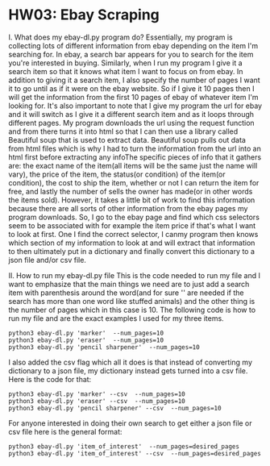 # HW03: Ebay Scraping
I. What does my ebay-dl.py program do?
Essentially, my program is collecting lots of different information from ebay depending on the item I'm searching for. In ebay, a search bar appears for you to search for the item you're interested in buying. Similarly, when I run my program I give it a search item so that it knows what item I want to focus on from ebay. In addition to giving it a search item, I also specify the number of pages I want it to go until as if it were on the ebay website. So if I give it 10 pages then I will get the information from the first 10 pages of ebay of whatever item I'm looking for. It's also important to note that I give my program the url for ebay and it will switch as I give it a different search item and as it loops through different pages. My program downloads the url using the request function and from there turns it into html so that I can then use a library called Beautiful soup that is used to extract data. Beautiful soup pulls out data from html files which is why I had to turn the information from the url into an html first before extracting any infoThe specific pieces of info that it gathers are: the exact name of the item(all items will be the same just the name will vary), the price of the item, the status(or condition) of the item(or condition), the cost to ship the item, whether or not I can return the item for free, and lastly the number of sells the owner has made(or in other words the items sold). However, it takes a little bit of work to find this information because there are all sorts of other information from the ebay pages my program downloads. So, I go to the ebay page and find which css selectors seem to be associated with for example the item price if that's what I want to look at first. One I find the correct selector, I canmy program then knows which section of my information to look at and will extract that information to then ultimately put in a dictionary and finally convert this dictionary to a json file and/or csv file.

II. How to run my ebay-dl.py file
This is the code needed to run my file and I want to emphasize that the main things we need are to just add a search item with parenthesis around the word(and for sure '' are needed if the search has more than one word like stuffed animals) and the other thing is the number of pages which in this case is 10. The following code is how to run my file and are the exact examples I used for my three items.
```
python3 ebay-dl.py 'marker'  --num_pages=10
python3 ebay-dl.py 'eraser'  --num_pages=10
python3 ebay-dl.py 'pencil sharpener'  --num_pages=10
```
I also added the csv flag which all it does is that instead of converting my dictionary to a json file, my dictionary instead gets turned into a csv file. Here is the code for that:
```
python3 ebay-dl.py 'marker' --csv  --num_pages=10
python3 ebay-dl.py 'eraser' --csv  --num_pages=10
python3 ebay-dl.py 'pencil sharpener' --csv  --num_pages=10
```
For anyone interested in doing their own search to get either a json file or csv file here is the general format:
```
python3 ebay-dl.py 'item_of_interest'  --num_pages=desired_pages
python3 ebay-dl.py 'item_of_interest' --csv  --num_pages=desired_pages
```
